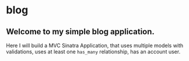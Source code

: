 # blog

## Welcome to my simple blog application.

Here I will build a MVC Sinatra Application, that uses multiple models with validations, uses at least one `has_many` relationship, has an account user.
